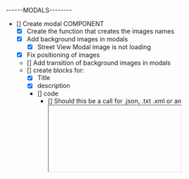 ------MODALS--------
* [] Create modal COMPONENT
  * [X] Create the function that creates the images names
  * [X] Add background images in modals
    * [X] Street View Modal image is not loading
  * [X] Fix positioning of images
  * [] Add transition of background images in modals
  * [] create blocks for:
    * [X] Title
    * [X] description
    * [] code
      * [] Should this be a call for .json, .txt .xml or an <iframe> that includes html copies?
    * [X] images?
    * [X] perhaps video?
    * [] Should images and video (or even the code) be included in a separate link or
    should they be included in the page?
    * [X] Add icons and links for github, page project


-------CAROUSEL------
* [] Match carousel with modals
* [] See if you should transfer the images in online service If so,
  * [] Change code so the background images feed from the online service.
* [X] See if I want to keep the projects in app or if I should transfer them in the component.
* [X] Decide how you are going to format the variables that represent the Vue instance

------VARIOUS------
* [X] Perhaps make an if statement in the imagesPathCreate method in order to have the transparent
layer for box-shadow adjust its color depending on if we are in a vue, vanilla or jquery environment
* [X] Change name of imagesPathCreate to pathCreate
* [] Code files
  * [] .json or .txt?
  * [] Create the txt files
  * [] Modify the files format
    * [] Escape the single and double quote characters
    * [] change the angled brackets to &alt; and &gt;
    * [] Put breaks at the end of every line
    * [] Create an object property that includes all the text
